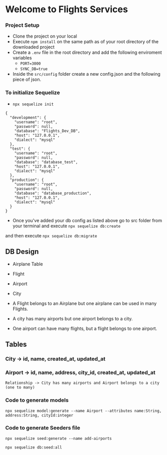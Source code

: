 # Welcome to Flights Services

### Project Setup
- Clone the project on your local
- Execute `npm install` on the same path as of your root directory of the downloaded project
- Create a `.env` file in the root directory and add the following enviroment variables
    - `PORT=3000`
    - `SYNC_DB=true`
- Inside the `src/config` folder create a new config.json and the following piece of json.

### To initialize Sequelize 
- `npx sequelize init`

```
{
  "development": {
    "username": "root",
    "password": null,
    "database": "Flights_Dev_DB",
    "host": "127.0.0.1",
    "dialect": "mysql"
  },
  "test": {
    "username": "root",
    "password": null,
    "database": "database_test",
    "host": "127.0.0.1",
    "dialect": "mysql"
  },
  "production": {
    "username": "root",
    "password": null,
    "database": "database_production",
    "host": "127.0.0.1",
    "dialect": "mysql"
  }
}

```

- Once you've added your db config as listed above go to src folder from your terminal and execute `npx sequelize db:create`

and then execute `npx sequelize db:migrate`


## DB Design
 - Airplane Table
 - Flight
 - Airport
 - City

 - A Flight belongs to an Airplane but one airplane can be used in many Flights.
 - A city has many airports but one airport belongs to a city.
 - One airport can have many flights, but a flight belongs to one airport.

## Tables

### City -> id, name, created_at, updated_at
### Airport -> id, name, address, city_id, created_at, updated_at
    Relationship -> City has many airports and Airport belongs to a city (one to many)

### Code to generate models
```
npx sequelize model:generate --name Airport --attributes name:String, address:String, cityId:integer
```
### Code to generate Seeders file
```
npx sequelize seed:generate --name add-airports
```
```
npx sequelize db:seed:all
```